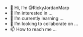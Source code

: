 - 👋 Hi, I’m @RickyJordanMarp
- 👀 I’m interested in ...
- 🌱 I’m currently learning ...
- 💞️ I’m looking to collaborate on ...
- 📫 How to reach me ...

<!---
RickyJordanMarp/RickyJordanMarp is a ✨ special ✨ repository because its `README.md` (this file) appears on your GitHub profile.
You can click the Preview link to take a look at your changes.
--->
